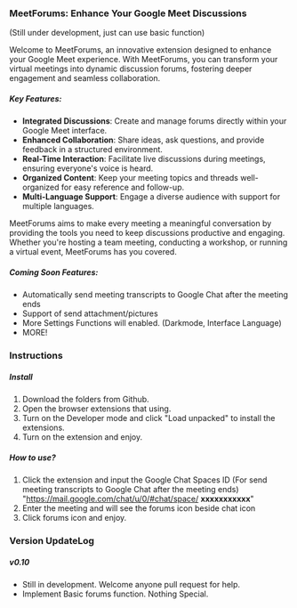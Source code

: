 ### MeetForums: Enhance Your Google Meet Discussions 
(Still under development, just can use basic function)

Welcome to MeetForums, an innovative extension designed to enhance your Google Meet experience. With MeetForums, you can transform your virtual meetings into dynamic discussion forums, fostering deeper engagement and seamless collaboration.

##### Key Features:
- **Integrated Discussions**: Create and manage forums directly within your Google Meet interface.
- **Enhanced Collaboration**: Share ideas, ask questions, and provide feedback in a structured environment.
- **Real-Time Interaction**: Facilitate live discussions during meetings, ensuring everyone's voice is heard.
- **Organized Content**: Keep your meeting topics and threads well-organized for easy reference and follow-up.
- **Multi-Language Support**: Engage a diverse audience with support for multiple languages.

MeetForums aims to make every meeting a meaningful conversation by providing the tools you need to keep discussions productive and engaging. Whether you're hosting a team meeting, conducting a workshop, or running a virtual event, MeetForums has you covered.

##### Coming Soon Features:
- Automatically send meeting transcripts to Google Chat after the meeting ends
- Support of send attachment/pictures
- More Settings Functions will enabled. (Darkmode, Interface Language)
- MORE!

### Instructions
##### Install
1. Download the folders from Github.
2. Open the browser extensions that using.
3. Turn on the Developer mode and click "Load unpacked" to install the extensions.
4. Turn on the extension and enjoy.

##### How to use?
1. Click the extension and input the Google Chat Spaces ID (For send meeting transcripts to Google Chat after the meeting ends)
   "https://mail.google.com/chat/u/0/#chat/space/ **xxxxxxxxxxx**"
2. Enter the meeting and will see the forums icon beside chat icon
3. Click forums icon and enjoy.

### Version UpdateLog
##### v0.10
- Still in development. Welcome anyone pull request for help.
- Implement Basic forums function. Nothing Special.
